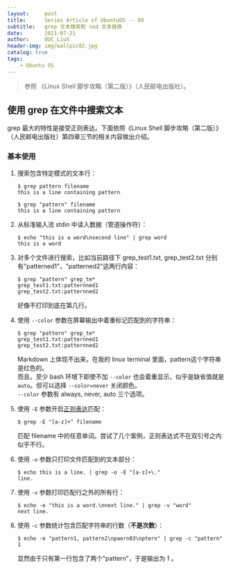 ```yaml
---
layout:     post
title:      Series Article of UbuntuOS -- 09
subtitle:   grep 文本搜索和 sed 文本替换               
date:       2021-07-21
author:     OUC_LiuX
header-img: img/wallpic02.jpg
catalog: true
tags:
    - Ubuntu OS
---
```



> 参照 《Linux Shell 脚步攻略（第二版）》（人民邮电出版社）。     

## 使用 grep 在文件中搜索文本     

grep 最大的特性是接受正则表达。下面依照《Linux Shell 脚步攻略（第二版）》（人民邮电出版社）第四章三节的相关内容做出介绍。       

###  基本使用     
1. 搜索包含特定模式的文本行：      
   ```shell    
   $ grep pattern filename     
   this is a line containing pattern       

   $ grep "pattern" filename       
   this is a line containing pattern       
   ```     

2. 从标准输入流 stdin 中读入数据（管道操作符）：     
   ```shell    
   $ echo "this is a word\nsecond line" | grep word        
   this is a word       
   ```     

3. 对多个文件进行搜索，比如当前路径下 grep_test1.txt, grep_test2.txt 分别有"patterned1"，"patterned2"这两行内容：       
   ```shell      
   $ grep "pattern" grep_te*      
   grep_test1.txt:patternned1
   grep_test2.txt:patternned2
   ```     
   好像不打印到底在第几行。     

4. 使用 `--color` 参数在屏幕输出中着重标记匹配到的字符串：     
    ```shell      
    $ grep "pattern" grep_te*      
    grep_test1.txt:patternned1
    grep_test2.txt:patternned2
   ```      
   Markdown 上体现不出来，在我的 linux terminal 里面，pattern这个字符串是红色的。    
   而且，至少 bash 环境下即使不加 `--color` 也会着重显示，似乎是缺省值就是 `auto`。但可以选择 `--color=never` 关闭颜色。      
   `--color` 参数有 always, never, auto 三个选项。    

5. 使用 `-E` 参数开启[正则表达](https://www.ouc-liux.cn/2021/05/08/Series-Article-of-UbuntuOS-05/)匹配：
    ```shell
    $ grep -E "[a-z]+" filename        
    ```    
    匹配 filename 中的任意单词。尝试了几个案例，正则表达式不在双引号之内似乎不行。    

6. 使用 `-o` 参数只打印文件匹配到的文本部分：     
    ```shell     
    $ echo this is a line. | grep -o -E "[a-z]+\."
    line.    
    ```

7. 使用 `-v` 参数打印匹配行之外的所有行：   
    ```shell   
    $ echo -e "this is a word.\nnext line." | grep -v "word"     
    next line.    
    ```    

8. 使用 `-c` 参数统计包含匹配字符串的行数（**不是次数**）：    
    ```shell     
    $ echo -e "pattern1, pattern2\npaern03\nptern" | grep -c "pattern"
    1
    ```    
    显然由于只有第一行包含了两个"pattern"，于是输出为 1 。       
